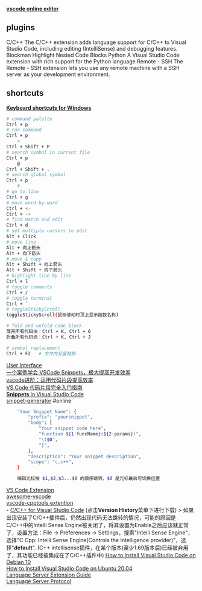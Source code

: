 
[**vscode online editor**](https://vscode.dev/)

## plugins
C/C++
	The C/C++ extension adds language support for C/C++ to Visual Studio Code, including editing (IntelliSense) and debugging features.
Blockman
	Highlight Nested Code Blocks
Python
	A Visual Studio Code extension with rich support for the Python language
Remote - SSH
	The Remote - SSH extension lets you use any remote machine with a SSH server as your development environment.


## shortcuts
[**Keyboard shortcuts for Windows**](https://code.visualstudio.com/shortcuts/keyboard-shortcuts-windows.pdf)  
```bash
# command palette
Ctrl + p
# run command
Ctrl + p
	>
Ctrl + Shift + P
# search symbol in current file
Ctrl + p
	@
Ctrl + Shift + .
# search global symbol
Ctrl + p
	#
# go to line
Ctrl + g
# move word-by-word
Ctrl + <-
Ctrl + ->
# find match and edit
Ctrl + d
# set multiple cursors to edit
Alt + Click
# move line
Alt + 向上箭头
Alt + 向下箭头
# move & copy
Alt + Shift + 向上箭头
Alt + Shift + 向下箭头
# highlight line by line
Ctrl + l
# toggle comments
Ctrl + /
# toggle terminal
Ctrl + `
# toggleStickyScroll
toggleStickyScroll(鼠标滚动时顶上显示函数名称)

# fold and unfold code block
展开所有代码块：Ctrl + K, Ctrl + 0
折叠所有代码块：Ctrl + K, Ctrl + J

# symbol replacement
Ctrl + F2	# 文件内变量替换
```

[User Interface](https://code.visualstudio.com/docs/getstarted/userinterface)  
[一个案例学会 VSCode Snippets，极大提高开发效率](https://zhuanlan.zhihu.com/p/457062272)  
[vscode进阶：运用代码片段提高效率](https://zhuanlan.zhihu.com/p/357377511)  
[VS Code 代码片段完全入门指南](https://www.freecodecamp.org/chinese/news/definitive-guide-to-snippets-visual-studio-code/)  
[**Snippets** in Visual Studio Code](https://code.visualstudio.com/docs/editor/userdefinedsnippets)  
[snippet-generator](https://snippet-generator.app/?description=&tabtrigger=&snippet=&mode=vscode) #online  
```bash
	"Your Snippet Name": {
		"prefix": "yoursnippet",
		"body": [
			"Your snippet code here",
			"function ${1:funcName}(${2:params})",
			"\t$0",
			"}",
		],
		"description": "Your snippet description",
		"scope": "c,c++",
	}

	编辑光标按 $1,$2,$3...$0 的顺序跳转，$0 是光标最后可切换位置
```
[VS Code Extension](https://github.com/topics/vscode-extension)  
[awesome-vscode](https://github.com/viatsko/awesome-vscode)  
[vscode-cpptools extention](https://github.com/microsoft/vscode-cpptools)  
	- [C/C++ for Visual Studio Code](https://marketplace.visualstudio.com/items?itemName=ms-vscode.cpptools) (点击**Version History**菜单下进行下载)
	> 如果出现安装了C/C++插件后，仍然出现代码无法跳转的情况，可能的原因是C/C++中的Intelli Sense Engine被关闭了，将其设置为Enable之后应该就正常了，设置方法：File -> Preferences -> Settings，搜索"Intelli Sense Engine"，选择"C Cpp: Intelli Sense Engine(Controls the Intelligence provider)"，选择"**default**". (C++ intellisense插件，在某个版本(至少1.69版本后)已经被弃用了，其功能已经被集成在了C/C++插件中)
[How to Install Visual Studio Code on Debian 10](https://linuxize.com/post/how-to-install-visual-studio-code-on-debian-10/)  
[How to Install Visual Studio Code on Ubuntu 20.04](https://linuxize.com/post/how-to-install-visual-studio-code-on-ubuntu-20-04/)  
[Language Server Extension Guide](https://code.visualstudio.com/api/language-extensions/language-server-extension-guide)  
[Language Server Protocol](https://microsoft.github.io/language-server-protocol/)  
[]()  
[]()  
[]()  